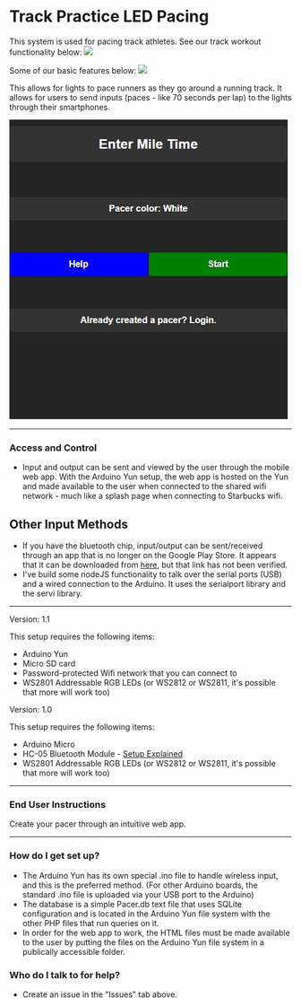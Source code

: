 # Track Practice LED Pacing #

This system is used for pacing track athletes. See our track workout functionality below: [![](https://img.youtube.com/vi/brJRkPgrA1k/0.jpg)](https://www.youtube.com/watch?v=brJRkPgrA1k) 

Some of our basic features below: [![](https://img.youtube.com/vi/GPfT1HgIodE/0.jpg)](https://www.youtube.com/watch?v=GPfT1HgIodE)

This allows for lights to pace runners as they go around a running track. It allows for users to send inputs (paces - like 70 seconds per lap) to the lights through their smartphones.

[![](https://github.com/davidhudman/TrackPracticeArduinoLEDPacing/blob/master/Screenshots/TrackPracticeSS02.JPG)](https://github.com/davidhudman/TrackPracticeArduinoLEDPacing)

--------
### Access and Control ###

* Input and output can be sent and viewed by the user through the mobile web app. With the Arduino Yun setup, the web app is hosted on the Yun and made available to the user when connected to the shared wifi network - much like a splash page when connecting to Starbucks wifi.

## Other Input Methods ##
* If you have the bluetooth chip, input/output can be sent/received through an app that is no longer on the Google Play Store. It appears that it can be downloaded from [here](http://arduino-bluetooth-terminal.soft112.com/), but that link has not been verified.
* I've build some nodeJS functionality to talk over the serial ports (USB) and a wired connection to the Arduino. It uses the serialport library and the servi library.

--------

Version: 1.1

This setup requires the following items:

* Arduino Yun
* Micro SD card
* Password-protected Wifi network that you can connect to
* WS2801 Addressable RGB LEDs (or WS2812 or WS2811, it's possible that more will work too)

Version: 1.0

This setup requires the following items:

* Arduino Micro
* HC-05 Bluetooth Module - [Setup Explained](http://www.instructables.com/id/Arduino-AND-Bluetooth-HC-05-Connecting-easily/)
* WS2801 Addressable RGB LEDs (or WS2812 or WS2811, it's possible that more will work too)

---------

### End User Instructions ###

Create your pacer through an intuitive web app.

-------------

### How do I get set up? ###

* The Arduino Yun has its own special .ino file to handle wireless input, and this is the preferred method. (For other Arduino boards, the standard .ino file is uploaded via your USB port to the Arduino)
* The database is a simple Pacer.db text file that uses SQLite configuration and is located in the Arduino Yun file system with the other PHP files that run queries on it.
* In order for the web app to work, the HTML files must be made available to the user by putting the files on the Arduino Yun file system in a publically accessible folder.


### Who do I talk to for help? ###

* Create an issue in the "Issues" tab above.